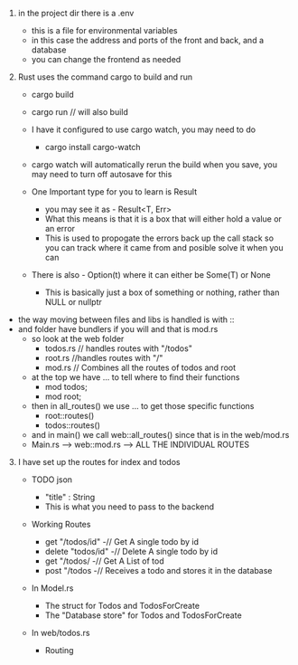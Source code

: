 1. in the project dir there is a .env

   - this is a file for environmental variables
   - in this case the address and ports of the front and back, and a database
   - you can change the frontend as needed

2. Rust uses the command cargo to build and run

   - cargo build
   - cargo run // will also build
   - I have it configured to use cargo watch, you may need to do
     - cargo install cargo-watch
   - cargo watch will automatically rerun the build when you save, you may need to turn off autosave for this

   - One Important type for you to learn is Result
     - you may see it as - Result<T, Err>
     - What this means is that it is a box that will either hold a value or an error
     - This is used to propogate the errors back up the call stack so you can track where it came from and posible solve it when you can
   - There is also - Option(t) where it can either be Some(T) or None
     - This is basically just a box of something or nothing, rather than NULL or nullptr

- the way moving between files and libs is handled is with ::
- and folder have bundlers if you will and that is mod.rs
  - so look at the web folder
    - todos.rs // handles routes with "/todos"
    - root.rs //handles routes with "/"
    - mod.rs // Combines all the routes of todos and root
  - at the top we have ... to tell where to find their functions
    - mod todos;
    - mod root;
  - then in all_routes() we use ... to get those specific functions
    - root::routes()
    - todos::routes()
  - and in main() we call web::all_routes() since that is in the web/mod.rs
  - Main.rs --> web::mod.rs --> ALL THE INDIVIDUAL ROUTES

3. I have set up the routes for index and todos

   - TODO json

     - "title" : String
     - This is what you need to pass to the backend

   - Working Routes

     - get "/todos/id" -// Get A single todo by id
     - delete "todos/id" -// Delete A single todo by id
     - get "/todos/ -// Get A List of tod
     - post "/todos -// Receives a todo and stores it in the database

   - In Model.rs
     - The struct for Todos and TodosForCreate
     - The "Database store" for Todos and TodosForCreate
   - In web/todos.rs
     - Routing
